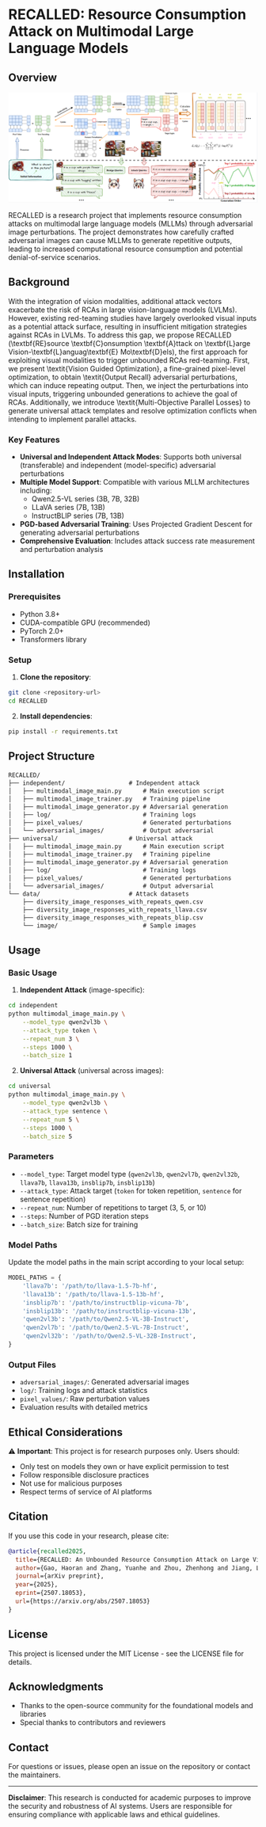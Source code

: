 # RECALLED: Resource Consumption Attack on Multimodal Large Language Models

## Overview

![](./main.png)

RECALLED is a research project that implements resource consumption attacks on multimodal large language models (MLLMs) through adversarial image perturbations. The project demonstrates how carefully crafted adversarial images can cause MLLMs to generate repetitive outputs, leading to increased computational resource consumption and potential denial-of-service scenarios.

## Background

With the integration of vision modalities, additional attack vectors exacerbate the risk of RCAs in large vision-language models (LVLMs). 
However, existing red-teaming studies have largely overlooked visual inputs as a potential attack surface, resulting in insufficient mitigation strategies against RCAs in LVLMs. To address this gap, we propose RECALLED (\textbf{RE}source \textbf{C}onsumption \textbf{A}ttack on \textbf{L}arge Vision-\textbf{L}anguag\textbf{E} Mo\textbf{D}els), the first approach for exploiting visual modalities to trigger unbounded RCAs red-teaming.
First, we present \textit{Vision Guided Optimization}, a fine-grained pixel-level optimization, to obtain \textit{Output Recall} adversarial perturbations, which can induce repeating output. Then, we inject the perturbations into visual inputs, triggering unbounded generations to achieve the goal of RCAs. Additionally, we introduce \textit{Multi-Objective Parallel Losses} to generate universal attack templates and resolve optimization conflicts when intending to implement parallel attacks.

### Key Features

- **Universal and Independent Attack Modes**: Supports both universal (transferable) and independent (model-specific) adversarial perturbations
- **Multiple Model Support**: Compatible with various MLLM architectures including:
  - Qwen2.5-VL series (3B, 7B, 32B)
  - LLaVA series (7B, 13B)
  - InstructBLIP series (7B, 13B)
- **PGD-based Adversarial Training**: Uses Projected Gradient Descent for generating adversarial perturbations
- **Comprehensive Evaluation**: Includes attack success rate measurement and perturbation analysis

## Installation

### Prerequisites

- Python 3.8+
- CUDA-compatible GPU (recommended)
- PyTorch 2.0+
- Transformers library

### Setup

1. **Clone the repository**:
```bash
git clone <repository-url>
cd RECALLED
```

2. **Install dependencies**:
```bash
pip install -r requirements.txt
```

## Project Structure

```
RECALLED/
├── independent/                  # Independent attack 
│   ├── multimodal_image_main.py      # Main execution script
│   ├── multimodal_image_trainer.py   # Training pipeline
│   ├── multimodal_image_generator.py # Adversarial generation
│   ├── log/                          # Training logs
│   ├── pixel_values/                 # Generated perturbations
│   └── adversarial_images/           # Output adversarial 
├── universal/                    # Universal attack 
│   ├── multimodal_image_main.py      # Main execution script
│   ├── multimodal_image_trainer.py   # Training pipeline
│   ├── multimodal_image_generator.py # Adversarial generation
│   ├── log/                          # Training logs
│   ├── pixel_values/                 # Generated perturbations
│   └── adversarial_images/           # Output adversarial 
└── data/                         # Attack datasets
    ├── diversity_image_responses_with_repeats_qwen.csv
    ├── diversity_image_responses_with_repeats_llava.csv
    ├── diversity_image_responses_with_repeats_blip.csv
    └── image/                        # Sample images
```

## Usage

### Basic Usage

1. **Independent Attack** (image-specific):
```bash
cd independent
python multimodal_image_main.py \
    --model_type qwen2vl3b \
    --attack_type token \
    --repeat_num 3 \
    --steps 1000 \
    --batch_size 1
```

2. **Universal Attack** (universal across images):
```bash
cd universal
python multimodal_image_main.py \
    --model_type qwen2vl3b \
    --attack_type sentence \
    --repeat_num 5 \
    --steps 1000 \
    --batch_size 5
```



### Parameters

- `--model_type`: Target model type (`qwen2vl3b`, `qwen2vl7b`, `qwen2vl32b`, `llava7b`, `llava13b`, `insblip7b`, `insblip13b`)
- `--attack_type`: Attack target (`token` for token repetition, `sentence` for sentence repetition)
- `--repeat_num`: Number of repetitions to target (3, 5, or 10)
- `--steps`: Number of PGD iteration steps
- `--batch_size`: Batch size for training

### Model Paths

Update the model paths in the main script according to your local setup:

```python
MODEL_PATHS = {
    'llava7b': '/path/to/llava-1.5-7b-hf',
    'llava13b': '/path/to/llava-1.5-13b-hf',
    'insblip7b': '/path/to/instructblip-vicuna-7b',
    'insblip13b': '/path/to/instructblip-vicuna-13b',
    'qwen2vl3b': '/path/to/Qwen2.5-VL-3B-Instruct',
    'qwen2vl7b': '/path/to/Qwen2.5-VL-7B-Instruct',
    'qwen2vl32b': '/path/to/Qwen2.5-VL-32B-Instruct',
}
```

### Output Files

- `adversarial_images/`: Generated adversarial images
- `log/`: Training logs and attack statistics
- `pixel_values/`: Raw perturbation values
- Evaluation results with detailed metrics


## Ethical Considerations

⚠️ **Important**: This project is for research purposes only. Users should:

- Only test on models they own or have explicit permission to test
- Follow responsible disclosure practices
- Not use for malicious purposes
- Respect terms of service of AI platforms

## Citation

If you use this code in your research, please cite:

```bibtex
@article{recalled2025,
  title={RECALLED: An Unbounded Resource Consumption Attack on Large Vision-Language Models},
  author={Gao, Haoran and Zhang, Yuanhe and Zhou, Zhenhong and Jiang, Lei and Meng, Fanyu and Xiao, Yujia and Wang, Kun and Liu, Yang and Feng, Junlan},
  journal={arXiv preprint},
  year={2025},
  eprint={2507.18053},
  url={https://arxiv.org/abs/2507.18053}
}
```

## License

This project is licensed under the MIT License - see the LICENSE file for details.

## Acknowledgments

- Thanks to the open-source community for the foundational models and libraries
- Special thanks to contributors and reviewers

## Contact

For questions or issues, please open an issue on the repository or contact the maintainers.

---

**Disclaimer**: This research is conducted for academic purposes to improve the security and robustness of AI systems. Users are responsible for ensuring compliance with applicable laws and ethical guidelines. 